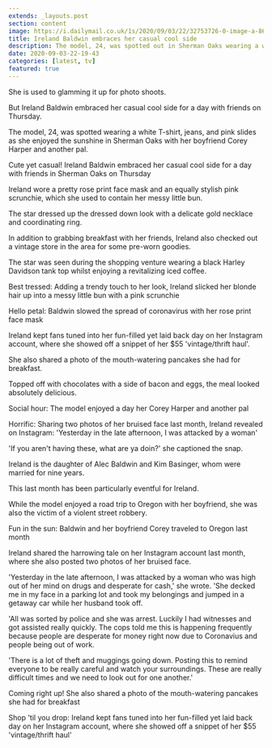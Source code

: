 ```yaml
---
extends: _layouts.post
section: content
image: https://i.dailymail.co.uk/1s/2020/09/03/22/32753726-0-image-a-86_1599167747847.jpg 
title: Ireland Baldwin embraces her casual cool side 
description: The model, 24, was spotted out in Sherman Oaks wearing a white T-shirt, jeans, and pink slides, walking by her boyfriend, Corey Harper. 
date: 2020-09-03-22-19-43 
categories: [latest, tv] 
featured: true 
--- 
```

She is used to glamming it up for photo shoots.

But Ireland Baldwin embraced her casual cool side for a day with friends on Thursday.

The model, 24, was spotted wearing a white T-shirt, jeans, and pink slides as she enjoyed the sunshine in Sherman Oaks with her boyfriend Corey Harper and another pal.   

Cute yet casual! Ireland Baldwin embraced her casual cool side for a day with friends in Sherman Oaks on Thursday

Ireland wore a pretty rose print face mask and an equally stylish pink scrunchie, which she used to contain her messy little bun.   

The star dressed up the dressed down look with a delicate gold necklace and coordinating ring.

In addition to grabbing breakfast with her friends, Ireland also checked out a vintage store in the area for some pre-worn goodies. 

The star was seen during the shopping venture wearing a black Harley Davidson tank top whilst enjoying a revitalizing iced coffee. 

Best tressed: Adding a trendy touch to her look, Ireland slicked her blonde hair up into a messy little bun with a pink scrunchie

Hello petal: Baldwin slowed the spread of coronavirus with her rose print face mask 

Ireland kept fans tuned into her fun-filled yet laid back day on her Instagram account, where she showed off a snippet of her $55 'vintage/thrift haul'.

She also shared a photo of the mouth-watering pancakes she had for breakfast.

Topped off with chocolates with a side of bacon and eggs, the meal looked absolutely delicious.

Social hour: The model enjoyed a day her Corey Harper and another pal

Horrific: Sharing two photos of her bruised face last month, Ireland revealed on Instagram: 'Yesterday in the late afternoon, I was attacked by a woman' 

'If you aren't having these, what are ya doin?' she captioned the snap.

Ireland is the daughter of Alec Baldwin and Kim Basinger, whom were married for nine years.

This last month has been particularly eventful for Ireland.

While the model enjoyed a road trip to Oregon with her boyfriend, she was also the victim of a violent street robbery.

Fun in the sun: Baldwin and her boyfriend Corey traveled to Oregon last month 

Ireland shared the harrowing tale on her Instagram account last month, where she also posted two photos of her bruised face.   

'Yesterday in the late afternoon, I was attacked by a woman who was high out of her mind on drugs and desperate for cash,' she wrote. 'She decked me in my face in a parking lot and took my belongings and jumped in a getaway car while her husband took off.

'All was sorted by police and she was arrest. Luckily I had witnesses and got assisted really quickly. The cops told me this is happening frequently because people are desperate for money right now due to Coronavius and people being out of work.

'There is a lot of theft and muggings going down. Posting this to remind everyone to be really careful and watch your surroundings. These are really difficult times and we need to look out for one another.'

Coming right up! She also shared a photo of the mouth-watering pancakes she had for breakfast

Shop 'til you drop: Ireland kept fans tuned into her fun-filled yet laid back day on her Instagram account, where she showed off a snippet of her $55 'vintage/thrift haul'

